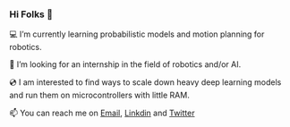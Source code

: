 ### Hi Folks 👋

💻 I’m currently learning probabilistic models and motion planning for robotics.

🔭 I’m looking for an internship in the field of robotics and/or AI. 

💿 I am interested to find ways to scale down heavy deep learning models and run them on microcontrollers with little RAM.

📫 You can reach me on [Email](mailto:yohan.legars@gmail.com), [Linkdin](https://www.linkedin.com/in/yohan-le-gars-3264731b4/) and [Twitter](https://twitter.com/YohanLeGars)

